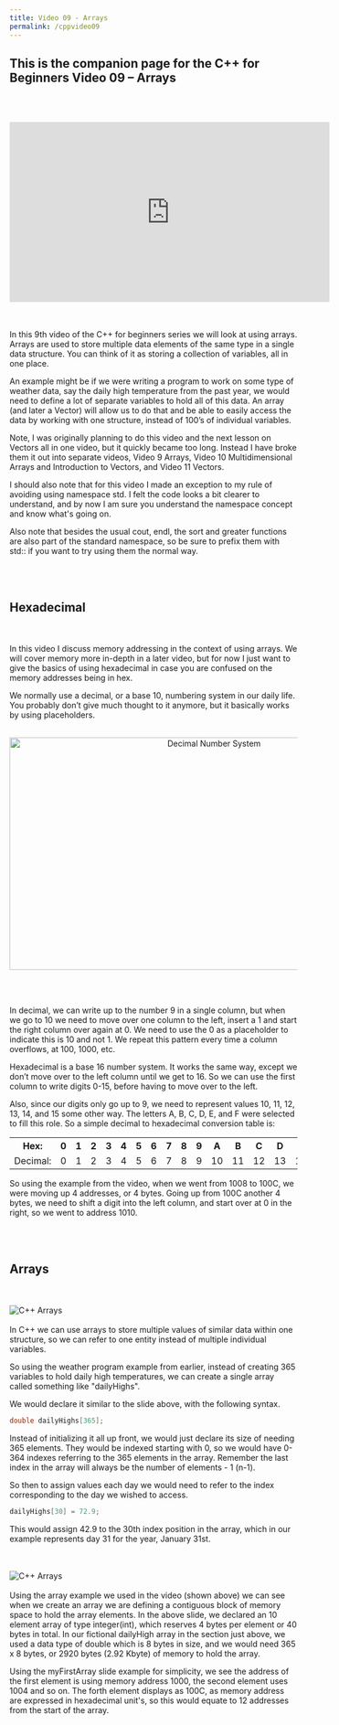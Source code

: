 ```yaml
---
title: Video 09 - Arrays
permalink: /cppvideo09
---
```


## This is the companion page for the C++ for Beginners Video 09 –  Arrays
<br/>
<br/>
<p align="center">
<iframe width="560" height="315" src="https://www.youtube.com/embed/NeKR3P0PtTo" frameborder="0" allow="accelerometer; autoplay; encrypted-media; gyroscope; picture-in-picture" allowfullscreen></iframe>
</p>
<br/>
<br/>
In this 9th video of the C++ for beginners series we will look at using arrays. Arrays are used to store multiple data elements of the same type in a single data structure. You can think of it as storing a collection of variables, all in one place.

An example might be if we were writing a program to work on some type of weather data, say the daily high temperature from the past year, we would need to define a lot of separate variables to hold all of this data. An array (and later a Vector) will allow us to do that and be able to easily access the data by working with one structure, instead of 100’s of individual variables.

Note, I was originally planning to do this video and the next lesson on Vectors all in one video, but it quickly became too long. Instead I have broke them it out into separate videos, Video 9 Arrays, Video 10 Multidimensional Arrays and Introduction to Vectors, and Video 11 Vectors.

I should also note that for this video I made an exception to my rule of avoiding using namespace std. I felt the code looks a bit clearer to understand, and by now I am sure you understand the namespace concept and know what's going on.

Also note that besides the usual cout, endl, the sort and greater functions are also part of the standard namespace, so be sure to prefix them with std:: if you want to try using them the normal way.

<br/><br/>

## Hexadecimal
<br/><br/>
In this video I discuss memory addressing in the context of using arrays. We will cover memory more in-depth in a later video, but for now I just want to give the basics of using hexadecimal in case you are confused on the memory addresses being in hex.

We normally use a decimal, or a base 10, numbering system in our daily life. You probably don’t give much thought to it anymore, but it basically works by using placeholders.
<br/><br/>
<p align="center">
<img width="700" height="407" src="images\videos\Cpp09\decimal.jpg" title="Decimal Number System">
</p>
<br/><br/>

In decimal, we can write up to the number 9 in a single column, but when we go to 10 we need to move over one column to the left, insert a 1 and start the right column over again at 0. We need to use the 0 as a placeholder to indicate this is 10 and not 1. We repeat this pattern every time a column overflows, at 100, 1000, etc.

Hexadecimal is a base 16 number system. It works the same way, except we don’t move over to the left column until we get to 16. So we can use the first column to write digits 0-15, before having to move over to the left.

Also, since our digits only go up to 9, we need to represent values 10, 11, 12, 13, 14, and 15 some other way. The letters A, B, C, D, E, and F were selected to fill this role. So a simple decimal to hexadecimal conversion table is:

<table>
  <tr>
    <th>Hex:</th>
    <th>0</th>
    <th>1</th>
    <th>2</th>
    <th>3</th>
    <th>4</th>
    <th>5</th>
    <th>6</th>
    <th>7</th>
    <th>8</th>
    <th>9</th>
    <th>A<br></th>
    <th>B<br></th>
    <th>C<br></th>
    <th>D<br></th>
    <th>E</th>
    <th>F<br></th>
  </tr>
  <tr>
    <td>Decimal:</td>
    <td>0</td>
    <td>1</td>
    <td>2</td>
    <td>3</td>
    <td>4</td>
    <td>5</td>
    <td>6</td>
    <td>7</td>
    <td>8</td>
    <td>9</td>
    <td>10</td>
    <td>11</td>
    <td>12</td>
    <td>13</td>
    <td>14</td>
    <td>15</td>
  </tr>
</table>

So using the example from the video, when we went from 1008 to 100C, we were moving up 4 addresses, or 4 bytes. Going up from 100C another 4 bytes, we need to shift a digit into the left column, and start over at 0 in the right, so we went to address 1010.


<br/>
<br/>

## Arrays
<br/><br/>
![C++ Arrays](images\videos\Cpp09\C++-Arrays.jpg)
<br/><br/>
In C++ we can use arrays to store multiple values of similar data within one structure, so we can refer to one entity instead of multiple individual variables.

So using the weather program example from earlier, instead of creating 365 variables to hold daily high temperatures, we can create a single array called something like "dailyHighs".

We would declare it similar to the slide above, with the following syntax.

```cpp
double dailyHighs[365];
```
Instead of initializing it all up front, we would just declare its size of needing 365 elements. They would be indexed starting with 0, so we would have 0-364 indexes referring to the 365 elements in the array. Remember the last index in the array will always be the number of elements - 1 (n-1).

So then to assign values each day we would need to refer to the index corresponding to the day we wished to access.

```cpp
dailyHighs[30] = 72.9;
```
This would assign 42.9 to the 30th index position in the array, which in our example represents day 31 for the year, January 31st.

<br/><br/>
![C++ Arrays](images\videos\Cpp09\myFirstArrayExample.jpg)
<br/><br/>
Using the array example we used in the video (shown above) we can see when we create an array we are defining a contiguous block of memory space to hold the array elements. In the above slide, we declared an 10 element array of type integer(int), which reserves 4 bytes per element or 40 bytes in total. In our fictional dailyHigh array in the section just above, we used a data type of double which is 8 bytes in size, and we would need 365 x 8 bytes, or 2920 bytes (2.92 Kbyte) of memory to hold the array.

Using the myFirstArray slide example for simplicity, we see the address of the first element is using memory address 1000, the second element uses 1004 and so on. The forth element displays as 100C, as memory address are expressed in hexadecimal unit's, so this would equate to 12 addresses from the start of the array.

